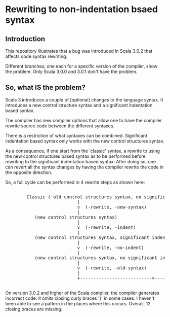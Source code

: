 # Rewriting to non-indentation bsaed syntax

## Introduction

This repository illustrates that a bug was introduced in Scala 3.0.2
that affects code syntax rewriting.

Different branches, one each for a specific version of the compiler,
show the problem. Only Scala 3.0.0 and 3.0.1 don't have the problem.

## So, what IS the problem?

Scala 3 introduces a couple of [optional] changes to the language syntax.
It introduces a new control structure syntax and a significant indentation
based syntax.

The compiler has new compiler options that allow one to have the compiler
rewrite source code between the different syntaxes.

There is a restriction of what syntaxes can be combined. Significant
indentation based syntax only works with the new control structures syntax.

As a consequence, if one start from the 'classic' syntax, a rewrite
to using the new control structures based syntax as to be performed
before rewriting to the significant indentation based syntax. After doing
so, one can revert all the syntax changes by having the compiler rewrite
the code in the opposite direction.

So, a full cycle can be performed in 4 rewrite steps as shown here:

<pre>

        Classic ('old control structures syntax, no significant indentation)  <--+
                           |                                                     |
                           v  (-rewrite, -new-syntax)                            |
                           |                                                     |
           (new control structures syntax)                                       |
                           |                                                     |
                           v  (-rewrite, -indent)                                |
                           |                                                     |
           (new control structures syntax, significant indentation)              |
                           |                                                     |
                           v  (-rewrite, -no-indent)                             |
                           |                                                     |
           (new control structures syntax, no significant indentation)           |
                           |                                                     |
                           v  (-rewrite, -old-syntax)                            |
                           |                                                     |
                           +--------------------------->-------------------------+

</pre>

On version 3.0.2 and higher of the Scala compiler, the compiler generates incorrect
code: it omits closing curly braces '}' in some cases. I haven't been able to see
a pattern in the places where this occurs. Overall, 12 closing braces are missing.


